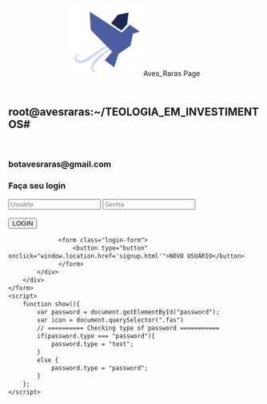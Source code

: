 <html>
<head>  
  <meta name="viewport" content="width=device-width, initial-scale=1.0">
  <meta charset="utf-8">
  <link rel="stylesheet" type="text/css" href="style.css">
  <link rel="stylesheet" href="https://cdnjs.cloudflare.com/ajax/libs/font-awesome/4.7.0/css/font-awesome.min.css">
  <link href='https://fonts.googleapis.com/css?family=Titillium+Web:400,300,600' rel='stylesheet' type='text/css'>  
  <link href='https://fonts.googleapis.com/css?family=Titillium+Web:400,300,600' rel='stylesheet' type='text/css'>  
  <link rel="stylesheet" href="https://use.fontawesome.com/releases/v5.15.1/css/all.css" integrity="sha384-vp86vTRFVJgpjF9jiIGPEEqYqlDwgyBgEF109VFjmqGmIY/Y4HV4d3Gp2irVfcrp" crossorigin="anonymous">
</head>

<body class="body">
  <header>
    <div id="logo"><img src="logo.png?raw=true">Aves_Raras&nbsp;Page</div>
  </header>              
          <h2>root@avesraras:~/TEOLOGIA_EM_INVESTIMENTOS#</h2><br>
          <h3>botavesraras@gmail.com</h3>    
    <form> 
        <div class="login-page">        
            <div class="form">
                  <h3>Faça seu login</h3>
                  <input type="text" placeholder="Usuário"/>
                  <input type="password" id="password" placeholder="Senha"/>
                  <i class="fas fa-eye" onclick="show()"></i> 
                  <br>
                  <br>
                  <button type="button" onclick="window.location.href='igomorf.html'">LOGIN</button>      
                  <p class="message"></p>    

                  <form class="login-form">
                      <button type="button" onclick="window.location.href='signup.html'">NOVO USUÁRIO</button>
                  </form>
            </div>
        </div>
    </form>
    <script>
        function show(){
            var password = document.getElementById("password");
            var icon = document.querySelector(".fas")
            // ========== Checking type of password ===========
            if(password.type === "password"){
                password.type = "text";
            }
            else {
                password.type = "password";
            }
        };
    </script>
</body>
</html>

